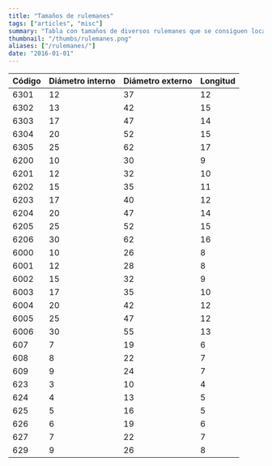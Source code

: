 ```yaml
---
title: "Tamaños de rulemanes"
tags: ["articles", "misc"]
summary: "Tabla con tamaños de diversos rulemanes que se consiguen localmente, muy útil a la hora de hacer un proyecto mecánico."
thumbnail: "/thumbs/rulemanes.png"
aliases: ["/rulemanes/"]
date: "2016-01-01"
---
```


| Código | Diámetro interno | Diámetro externo | Longitud |
| ------ | ---------------- | ---------------- | -------- |
| 6301 | 12 | 37 | 12|
| 6302 | 13 | 42 | 15|
| 6303 | 17 | 47 | 14|
| 6304 | 20 | 52 | 15|
| 6305 | 25 | 62 | 17|
| 6200 | 10 | 30 | 9|
| 6201 | 12 | 32 | 10|
| 6202 | 15 | 35 | 11|
| 6203 | 17 | 40 | 12|
| 6204 | 20 | 47 | 14|
| 6205 | 25 | 52 | 15|
| 6206 | 30 | 62 | 16|
| 6000 | 10 | 26 | 8|
| 6001 | 12 | 28 | 8|
| 6002 | 15 | 32 | 9|
| 6003 | 17 | 35 | 10|
| 6004 | 20 | 42 | 12|
| 6005 | 25 | 47 | 12|
| 6006 | 30 | 55 | 13|
| 607 | 7 | 19 | 6|
| 608 | 8 | 22 | 7|
| 609 | 9 | 24 | 7|
| 623 | 3 | 10 | 4|
| 624 | 4 | 13 | 5|
| 625 | 5 | 16 | 5|
| 626 | 6 | 19 | 6|
| 627 | 7 | 22 | 7|
| 629 | 9 | 26 | 8|
